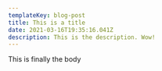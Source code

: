 ```yaml
---
templateKey: blog-post
title: This is a title
date: 2021-03-16T19:35:16.041Z
description: This is the description. Wow!
---
```

This is finally the body